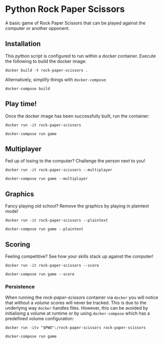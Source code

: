 # Python Rock Paper Scissors
A basic game of Rock Paper Scissors that can be played against the computer or another opponent.

## Installation
This python script is configured to run within a docker container. Execute the following to build the docker image:
```
docker build -t rock-paper-scissors .
```
Alternatively, simplify things with `docker-compose`:
```
docker-compose build
```

## Play time!
Once the docker image has been successfully built, run the container:
```
docker run -it rock-paper-scissors
```
```
docker-compose run game
```

## Multiplayer
Fed up of losing to the computer? Challenge the person next to you!
```
docker run -it rock-paper-scissors --multiplayer
```
```
docker-compose run game --multiplayer
```

## Graphics
Fancy playing old school? Remove the graphics by playing in plaintext mode!
```
docker run -it rock-paper-scissors --plaintext
```
```
docker-compose run game --plaintext
```

## Scoring
Feeling competitive? See how your skills stack up against the computer!
```
docker run -it rock-paper-scissors --score
```
```
docker-compose run game --score
```

### Persistence
When running the _rock-paper-scissors_ container via `docker` you will notice that without a _volume_ scores will never be tracked. This is due to the underlying way `docker` handles files. However, this can be avoided by initialising a volume at runtime or by using `docker-compose` which has a predefined volume configuration:
```
docker run -itv "$PWD":/rock-paper-scissors rock-paper-scissors
```
```
docker-compose run game
```
